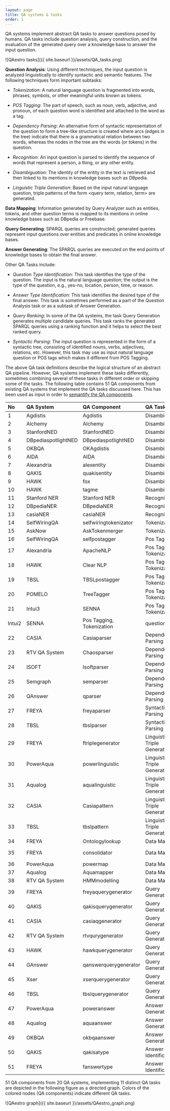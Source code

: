 ```yaml
---
layout: page
title: QA systems & tasks
order: 1
---
```


QA systems implement abstract QA tasks to answer questions posed by humans. QA tasks include question analysis, query construction, and the evaluation of the generated query over a knowledge base to answer the input question.

![QAestro tasks]({{ site.baseurl }}/assets/QA_tasks.png)

__Question Analysis__: Using different techniques, the input question is analyzed linguistically to identify syntactic and semantic features. The following techniques form important subtasks:

- _Tokenization_: A natural language question is fragmented into words, phrases, symbols, or other meaningful units known as tokens.

- _POS Tagging_: The part of speech, such as noun, verb, adjective, and pronoun, of each question word is identified and attached to the word as a tag.

- _Dependency Parsing_: An alternative form of syntactic representation of the question to form a tree-like structure is created where arcs (edges in the tree) indicate that there is a grammatical relation between two words, whereas the nodes in the tree are the words (or tokens) in the question. 

- _Recognition_: An input question is parsed to identify the sequence of words that represent a person, a thing, or any other entity.

- _Disambiguation_: The identity of the entity in the text is retrieved and then linked to its mentions in knowledge bases such as DBpedia.

- _Linguistic Triple Generation_: Based on the input natural language question, triple patterns of the form <query term, relation, term> are generated.

__Data Mapping__: Information generated by Query Analyzer such as entities, tokens, and other question terms is mapped to its mentions in online knowledge bases such as DBpedia or Freebase.

__Query Generating__: SPARQL queries are constructed; generated queries represent input questions over entities and predicates in online knowledge bases. 

__Answer Generating__: The SPARQL queries are executed on the end points of knowledge bases to obtain the final answer. 

Other QA Tasks include:

- _Question Type Identification_: This task identifies the type of the question. The input is the natural language question; the output is the type of the question, e.g., yes-no, location, person, time, or reason.

- _Answer Type Identification_: This task identifies the desired type of the final answer. This task is sometimes performed as a part of the Question Analysis task or as a subtask of Answer Generation.

- _Query Ranking_: In some of the QA systems, the task Query Generation generates multiple candidate queries. This task ranks the generated SPARQL queries using a ranking function and it helps to select the best ranked query.

- _Syntactic Parsing_: The input question is represented in the form of a syntactic tree, consisting of identified nouns, verbs, adjectives, relations, etc. However, this task may use as input natural language question or POS tags which makes it different from POS Tagging. 

The above QA task definitions describe the logical structure of an abstract QA pipeline. However, QA systems implement these tasks differently, sometimes combining several of these tasks in different order or skipping some of the tasks.
The following table contains 51 QA components from existing QA systems that implement the QA tasks discussed here.
This has been used as input in order to [semantify the QA components](/qacomponents).

No| QA System            | QA Component              | QA Task       | Input           | Output                |
:-|:---------------------|:--------------------------|:--------------|:----------------|:----------------------|
1 |Agdistis|Agdistis|Disambiguation|question, entity|disambiguatedentitities
2 |Alchemy|Alchemy|Disambiguation|question|disambiguatedentitities
3 |StanfordNED|StanfordNED|Disambiguation|question|disambiguatedentitities
4 |DBpediaspotlightNED|DBpediaspotlightNED|Disambiguation|question, entity|disambiguatedentitities
5 |OKBQA|OKAgdistis|Disambiguation|template|disambiguatedentitities
6 |AIDA|AIDA|Disambiguation|question|disambiguatedentitities
7 |Alexandria|alexentity|Disambiguation|question|disambiguatedentitities
8 |QAKIS|quakisentity|Disambiguation|question|disambiguatedentitities
9 |HAWK|fox|Disambiguation|question|disambiguatedentitities
10|HAWK|tagme|Disambiguation|question|disambiguatedentitities
11|Stanford NER|Stanford NER|Recognition|question|entity
12|DBpediaNER|DBpediaNER|Recognition|question|entity
13|casiaNER|casiaNER|Recognition|question|entity
14|SelfWiringQA|selfwiringtokenizator|Tokenization|question|token
15|AskNow|AskTokenmerger|Tokenization|token|token
16|SelfWiringQA|selfpostagger|Pos Tagging|token|postag
17|Alexandria|ApacheNLP|Pos Tagging, Tokenization|question|postag, token
18|HAWK|Clear NLP|Pos Tagging, Tokenization|question|postag, token
19|TBSL|TBSLpostagger|Pos Tagging, Tokenization|question|postag, token
20|POMELO|TreeTagger|Pos Tagging, Tokenization|question|postag, token
21|Intui3|SENNA|Pos Tagging, Tokenization|question|postag, token
  |Intui2|SENNA|Pos Tagging, Tokenization|question|postag, token
22|CASIA|Casiaparser|Dependency Parsing|question, entity|dependencygraph
23|RTV QA System|Chaosparser|Dependency Parsing|question|dependencygraph
24|ISOFT|Isoftparser|Dependency Parsing|question|dependencygraph
25|Semgraph|semparser|Dependency Parsing|question|dependencygraph
26|QAnswer|qparser|Dependency Parsing|question|dependencygraph
27|FREYA|freyaparser|Syntactic Parsing|question|syntacticgraph
28|TBSL|tbslparser|Syntactic Parsing|question, postag, token|syntacticgraph
29|FREYA|ftriplegenerator|Linguistic Triple Generation|ontologyconcepts|triplepatterns
30|PowerAqua|powerlinguistic|Linguistic Triple Generation|question|linguistictripleform
31|Aqualog|aqualinguistic|Linguistic Triple Generation|question|linguistictripleform
32|CASIA|Casiapattern|Linguistic Triple Generation|dependencygraphh|triplepatterns
33|TBSL|tbslpattern|Linguistic Triple Generation|syntacticgraph|triplepatterns
34|FREYA|Ontologylookup|Data Mapping|question|ontologyconcept
35|FREYA|consolidator|Data Mapping|ontologyconcept, potentialontologyconcepts|ontologyconcept
36|PowerAqua|powermap|Data Mapping|linguistictripleform|mappingtable
37|Aqualog|Aquamapper|Data Mapping|linguistictripleform|mappingtable
38|RTV QA System|HMMmodelling|Data Mapping|potentialontologyconcepts|ontologyconcept
39|FREYA|freyaquerygenerator|Query Generation|triplepattern|sparql
40|QAKIS|qakisquerygenerator|Query Generation|triplepattern|sparql
41|CASIA|casiaqgenerator|Query Generation|ontologytriples, questiontype|sparql
42|RTV QA System|rtvqurygenerator|Query Generation|ontologyconcepts, answertype|sparql
43|HAWK|hawkquerygenerator|Query Generation|dependencygraphh|sparql
44|GAnswer|qanswerquerygenerator|Query Generation|querygraph|sparql
45|Xser|xserquerygenerator|Query Generation|dependencygraphh|sparql
46|TBSL|tbslquerygenerator|Query Generation|syntacticgraph|sparql
47|PowerAqua|poweranswer|Answer Generation|mappingtable|fnalanswer
48|Aqualog|aquaanswer|Answer Generation|mappingtable|fnalanswer
49|OKBQA|okbqaanswer|Answer Generation|sparql|finalanswer
50|QAKIS|qakisatype|Answer Type Identification|question|answertype
51|FREYA|fanswertype|Answer Type Identification|ontologyconcept|answetype

51 QA components from 20 QA systems, implementing 11 distinct QA tasks are depicted in the following figure as a directed graph.
Colors of the colored nodes (QA components) indicate different QA tasks.

![QAestro graph]({{ site.baseurl }}/assets/QAestro_graph.png)